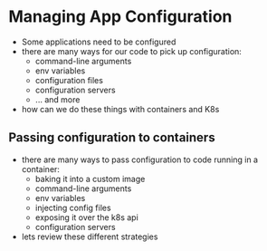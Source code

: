 # Managing App Configuration

- Some applications need to be configured
- there are many ways for our code to pick up configuration:
  - command-line arguments
  - env variables
  - configuration files
  - configuration servers
  - ... and more
- how can we do these things with containers and K8s


## Passing configuration to containers
- there are many ways to pass configuration to code running in a container:
  - baking it into a custom image
  - command-line arguments
  - env variables
  - injecting config files
  - exposing it over the k8s api
  - configuration servers
- lets review these different strategies

